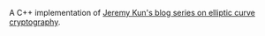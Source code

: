 A C++ implementation of [Jeremy Kun's blog series on elliptic curve cryptography](https://jeremykun.com/2014/02/08/introducing-elliptic-curves/). 
